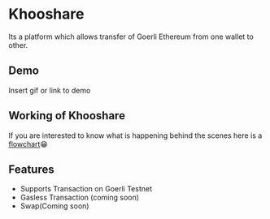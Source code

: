 
# Khooshare

Its a platform which allows transfer of Goerli Ethereum from one wallet to other.


## Demo

Insert gif or link to demo


## Working of Khooshare
If you are interested to know what is happening behind the scenes here is a [flowchart](https://www.figma.com/file/kNHV9Yion1s6zOU67snAn5/Untitled?type=whiteboard&node-id=0%3A1&t=yXFp36YqabpQ7KZP-1)😁




## Features

- Supports Transaction on Goerli Testnet
- Gasless Transaction (coming soon)
- Swap(Coming soon)


